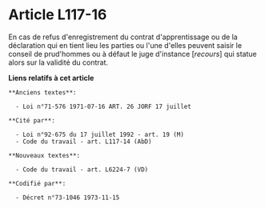 # Article L117-16

En cas de refus d'enregistrement du contrat d'apprentissage ou de la déclaration qui en tient lieu les parties ou l'une
d'elles peuvent saisir le conseil de prud'hommes ou à défaut le juge d'instance [*recours*] qui statue alors sur la validité
du contrat.

**Liens relatifs à cet article**

	**Anciens textes**:

	  - Loi n°71-576 1971-07-16 ART. 26 JORF 17 juillet

	**Cité par**:

	  - Loi n°92-675 du 17 juillet 1992 - art. 19 (M)
	  - Code du travail - art. L117-14 (AbD)

	**Nouveaux textes**:

	  - Code du travail - art. L6224-7 (VD)

	**Codifié par**:

	  - Décret n°73-1046 1973-11-15
